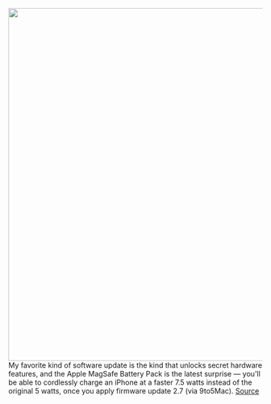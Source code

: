 <img src='https://cdn.vox-cdn.com/thumbor/kqV8sJYwwl-vWHxAZP_vB7tpbyM=/0x0:2040x1360/1200x800/filters:focal(857x517:1183x843)/cdn.vox-cdn.com/uploads/chorus_image/image/70774139/DSC02727_dbohn_verge.0.jpg' width='700px' /><br/>
My favorite kind of software update is the kind that unlocks secret hardware features, and the Apple MagSafe Battery Pack is the latest surprise — you'll be able to cordlessly charge an iPhone at a faster 7.5 watts instead of the original 5 watts, once you apply firmware update 2.7 (via 9to5Mac).
<a href='https://www.theverge.com/23034695/apple-magsafe-battery-pack-update-faster-charge-7-5-watts'> Source <a/>